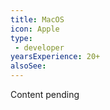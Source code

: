 ```yaml
---
title: MacOS
icon: Apple
type:
 - developer
yearsExperience: 20+
alsoSee:
---
```


Content pending
